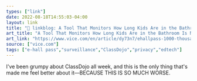 ```yaml
---
types: ["link"]
date: 2022-08-18T14:55:03-04:00
layout: link
title: "🔗 linkblog: A Tool That Monitors How Long Kids Are in the Bathroom Is Now in 1,000 American Schools'"
art_title: "A Tool That Monitors How Long Kids Are in the Bathroom Is Now in 1,000 American Schools"
art_link: "https://www.vice.com/en/article/dy73n7/ehallpass-1000-thousand-schools-monitor-bathroom"
source: ["vice.com"]
tags: ["e-hall pass","surveillance","ClassDojo","privacy","edtech"]
---
```

I've been grumpy about ClassDojo all week, and this is the only thing that's made me feel better about it—BECAUSE THIS IS SO MUCH WORSE.
 
